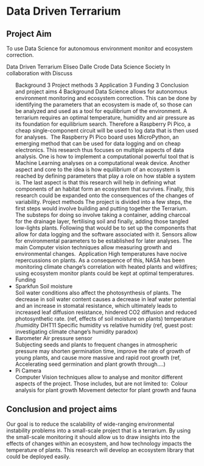 <h1>Data Driven Terrarium</h1>
<h2>Project Aim</h2> 
To use Data Science for autonomous environment monitor and ecosystem correction.

Data Driven Terrarium
Eliseo Dalle Crode 
Data Science Society
In collaboration with Discuss

<ul>
Background	3
Project methods	3
Application	3
Funding	3
Conclusion and project aims	4
Background
Data Science allows for autonomous environment monitoring and ecosystem correction. This can be done by identifying the parameters that an ecosystem is made of, so those can be analyzed and used as a tool for equilibrium of the environment. A terrarium requires an optimal temperature, humidity and air pressure as its foundation for equilibrium search. Therefore a Raspberry Pi Pico, a cheap single-component circuit will be used to log data that is then used for analyses. 
The Raspberry Pi Pico board uses MicroPython, an emerging method that can be used for data logging and on cheap electronics. This research thus focuses on multiple aspects of data analysis. One is how to implement a computational powerful tool that is Machine Learning analyses on a computational weak device. Another aspect and core to the idea is how equilibrium of an ecosystem is reached by defining parameters that play a role on how stable a system is. The last aspect is that this research will help in defining what components of an habitat form an ecosystem that survives. Finally, this research could be expanded onto the consequences of the changes of variability. 
Project methods
The project is divided into a few steps, the first steps would involve building and putting together the Terrarium. The substeps for doing so involve taking a container, adding charcoal for the drainage layer, fertilising soil and finally, adding those tangled low-lights plants. Following that would be to set up the components that allow for data logging and the software associated with it. Sensors allow for environmental parameters to be established for later analyses. The main Computer vision techniques allow measuring growth and environmental changes. 
Application
High temperatures have nocive repercussions on plants. As a consequence of this, NASA has been monitoring climate change’s correlation with heated plants and wildfires; using ecosystem monitor plants could be kept at optimal temperatures. 
Funding
<li>Sparkfun Soil moisture</li>
Soil water conditions also affect the photosynthesis of plants. The decrease in soil water content causes a decrease in leaf water potential and an increase in stomatal resistance, which ultimately leads to increased leaf diffusion resistance, hindered CO2 diffusion and reduced photosynthetic rate. (ref, effects of soil moisture on plants)
temperature /humidity DHT11
Specific humidity vs relative humidity (ref, guest post: investigating climate change’s humidity paradox)
<li>Barometer Air pressure sensor</li>
Subjecting seeds and plants to frequent changes in atmospheric pressure may shorten germination time, improve the rate of growth of young plants, and cause more massive and rapid root growth (ref, Accelerating seed germination and plant growth through….)
<li>Pi Camera</li>
Computer Vision techniques allow to analyse and monitor different aspects of the project. Those includes, but are not limited to: 
Colour analysis for plant growth
Movement detector for plant growth and fauna

</ul>







<h2>Conclusion and project aims</h2>
Our goal is to reduce the scalability of wide-ranging environmental instability problems into a small-scale project that is a terrarium. By using the small-scale monitoring it should allow us to draw insights into the effects of changes within an ecosystem, and how technology impacts the temperature of plants. This research will develop an ecosystem library that could be deployed easily. 


